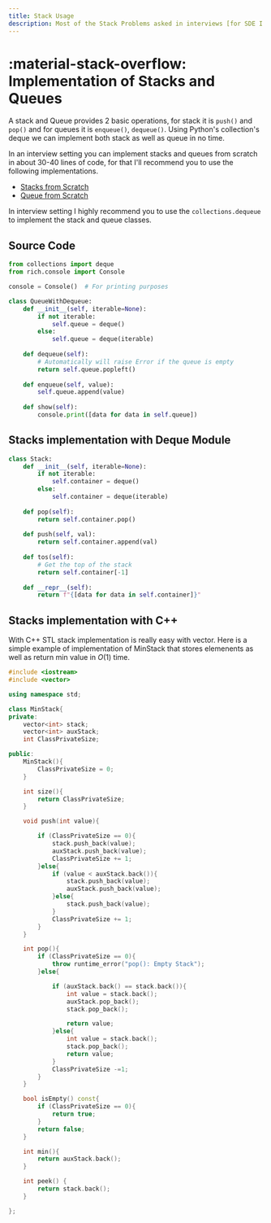 ```yaml
---
title: Stack Usage
description: Most of the Stack Problems asked in interviews [for SDE I and II].
---
```


# :material-stack-overflow: Implementation of Stacks and Queues
A stack and Queue provides 2 basic operations, for stack it is `push()` and `pop()` and for queues it is `enqueue()`, `dequeue()`. Using Python's collection's deque we can implement both stack as well as queue in no time.

In an interview setting you can implement stacks and queues from scratch in about 30-40 lines of code, for that I'll recommend you to use the following implementations.

- [Stacks from Scratch](https://github.com/theroyakash/tinyds/blob/main/tinyds/stacks.py)
- [Queue from Scratch](https://github.com/theroyakash/tinyds/blob/main/tinyds/queues.py)

In interview setting I highly recommend you to use the `collections.dequeue` to implement the stack and queue classes.

## Source Code

```python
from collections import deque
from rich.console import Console

console = Console()  # For printing purposes

class QueueWithDequeue:
    def __init__(self, iterable=None):
        if not iterable:
            self.queue = deque()
        else:
            self.queue = deque(iterable)
    
    def dequeue(self):
        # Automatically will raise Error if the queue is empty
        return self.queue.popleft()
    
    def enqueue(self, value):
        self.queue.append(value)
        
    def show(self):
        console.print([data for data in self.queue])
```

## Stacks implementation with Deque Module
```python
class Stack:
    def __init__(self, iterable=None):
        if not iterable:
            self.container = deque()
        else:
            self.container = deque(iterable)
        
    def pop(self):
        return self.container.pop()
    
    def push(self, val):
        return self.container.append(val)
    
    def tos(self):
        # Get the top of the stack
        return self.container[-1]
    
    def __repr__(self):
        return f"{[data for data in self.container]}"
```

## Stacks implementation with C++
With C++ STL stack implementation is really easy with vector. Here is a simple example of implementation of MinStack that stores elemenents as well as return min value in $O(1)$ time.
```cpp
#include <iostream>
#include <vector>

using namespace std;

class MinStack{
private:
    vector<int> stack;
    vector<int> auxStack;
    int ClassPrivateSize;

public:
    MinStack(){
        ClassPrivateSize = 0;
    }

    int size(){
        return ClassPrivateSize;
    }

    void push(int value){

        if (ClassPrivateSize == 0){
            stack.push_back(value);
            auxStack.push_back(value);
            ClassPrivateSize += 1;
        }else{
            if (value < auxStack.back()){
                stack.push_back(value);
                auxStack.push_back(value);
            }else{
                stack.push_back(value);
            }
            ClassPrivateSize += 1;
        }
    }

    int pop(){
        if (ClassPrivateSize == 0){
            throw runtime_error("pop(): Empty Stack");
        }else{

            if (auxStack.back() == stack.back()){
                int value = stack.back();
                auxStack.pop_back();
                stack.pop_back();

                return value;
            }else{
                int value = stack.back();
                stack.pop_back();
                return value;
            }
            ClassPrivateSize -=1;
        }
    }

    bool isEmpty() const{
        if (ClassPrivateSize == 0){
            return true;
        }
        return false;
    }

    int min(){
        return auxStack.back();
    }

    int peek() {
        return stack.back();
    }

};
```